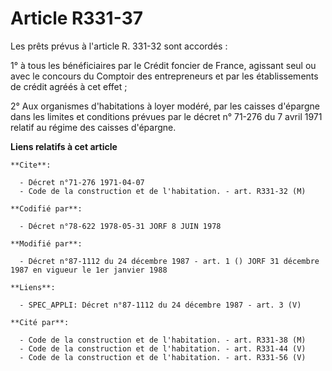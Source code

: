# Article R331-37

Les prêts prévus à l'article R. 331-32 sont accordés :

1° à tous les bénéficiaires par le Crédit foncier de France, agissant seul ou avec le concours du Comptoir des entrepreneurs
et par les établissements de crédit agréés à cet effet ;

2° Aux organismes d'habitations à loyer modéré, par les caisses d'épargne dans les limites et conditions prévues par le
décret n° 71-276 du 7 avril 1971 relatif au régime des caisses d'épargne.

**Liens relatifs à cet article**

	**Cite**:

	  - Décret n°71-276 1971-04-07
	  - Code de la construction et de l'habitation. - art. R331-32 (M)

	**Codifié par**:

	  - Décret n°78-622 1978-05-31 JORF 8 JUIN 1978

	**Modifié par**:

	  - Décret n°87-1112 du 24 décembre 1987 - art. 1 () JORF 31 décembre 1987 en vigueur le 1er janvier 1988

	**Liens**:

	  - SPEC_APPLI: Décret n°87-1112 du 24 décembre 1987 - art. 3 (V)

	**Cité par**:

	  - Code de la construction et de l'habitation. - art. R331-38 (M)
	  - Code de la construction et de l'habitation. - art. R331-44 (V)
	  - Code de la construction et de l'habitation. - art. R331-56 (V)
